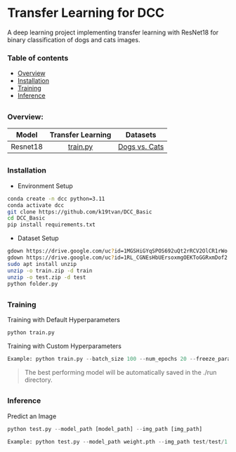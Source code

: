 # Transfer Learning for DCC
A deep learning project implementing transfer learning with ResNet18 for binary classification of dogs and cats images.

### Table of contents

- [Overview](#Overview)
- [Installation](#installation)
- [Training](#training)
- [Inference](#Inference)


## 
### Overview:
| Model | Transfer Learning | Datasets |
| :---: | :---:             | :---:    |
| Resnet18 | [train.py](/train.py) | [Dogs vs. Cats](https://www.kaggle.com/competitions/dogs-vs-cats/data?select=test1.zip)

##
### Installation

* Environment Setup
```bash
conda create -n dcc python=3.11
conda activate dcc
git clone https://github.com/k19tvan/DCC_Basic
cd DCC_Basic
pip install requirements.txt
```

* Dataset Setup
```bash
gdown https://drive.google.com/uc?id=1MGSHiGYqSPOS692uQt2rRCV2OlCR1rWo
gdown https://drive.google.com/uc?id=1RL_CGNEsHbUErsoxmgOEKToGGRxmDof2
sudo apt install unzip
unzip -o train.zip -d train
unzip -o test.zip -d test
python folder.py
```

##
### Training
Training with Default Hyperparameters
```python
python train.py 
```

Training with Custom Hyperparameters
```python
Example: python train.py --batch_size 100 --num_epochs 20 --freeze_params False ...
```

>The best performing model will be automatically saved in the ./run directory.
##
### Inference
Predict an Image
```python
python test.py --model_path [model_path] --img_path [img_path]
```

```python
Example: python test.py --model_path weight.pth --img_path test/test/1.png
